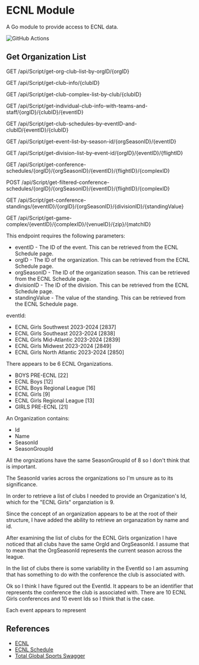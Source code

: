 # ECNL Module

A Go module to provide access to ECNL data.

![GitHub Actions](https://github.com/jedi-knights/ecnl/workflows/CI/badge.svg)

## Get Organization List

GET /api/Script/get-org-club-list-by-orgID/{orgID}

GET /api/Script/get-club-info/{clubID}

GET /api/Script/get-club-complex-list-by-club/{clubID}

GET /api/Script/get-individual-club-info-with-teams-and-staff/{orgID}/{clubID}/{eventID}

GET /api/Script/get-club-schedules-by-eventID-and-clubID/{eventID}/{clubID}

GET /api/Script/get-event-list-by-season-id/{orgSeasonID}/{eventID}

GET /api/Script/get-division-list-by-event-id/{orgID}/{eventID}/{flightID}

GET /api/Script/get-conference-schedules/{orgID}/{orgSeasonID}/{eventID}/{flightID}/{complexID}

POST /api/Script/get-filtered-conference-schedules/{orgID}/{orgSeasonID}/{eventID}/{flightID}/{complexID}

GET /api/Script/get-conference-standings/{eventID}/{orgID}/{orgSeasonID}/{divisionID}/{standingValue}

GET /api/Script/get-game-complex/{eventID}/{complexID}/{venueID}/{zip}/{matchID}

This endpoint requires the following parameters:

* eventID - The ID of the event.  This can be retrieved from the ECNL Schedule page.
* orgID - The ID of the organization.  This can be retrieved from the ECNL Schedule page.
* orgSeasonID - The ID of the organization season.  This can be retrieved from the ECNL Schedule page.
* divisionID - The ID of the division.  This can be retrieved from the ECNL Schedule page.
* standingValue - The value of the standing.  This can be retrieved from the ECNL Schedule page.


eventId:
* ECNL Girls Southwest 2023-2024 [2837]
* ECNL Girls Southeast 2023-2024 [2838]
* ECNL Girls Mid-Atlantic 2023-2024 [2839]
* ECNL Girls Midwest 2023-2024 [2849]
* ECNL Girls North Atlantic 2023-2024 [2850]

There appears to be 6 ECNL Organizations.
* BOYS PRE-ECNL [22]
* ECNL Boys [12]
* ECNL Boys Regional League [16]
* ECNL Girls [9]
* ECNL Girls Regional League [13]
* GIRLS PRE-ECNL [21]

An Organization contains:
* Id
* Name
* SeasonId
* SeasonGroupId

All the orgnizations have the same SeasonGroupId of 8 so I don't think that is important.

The SeasonId varies across the organizations so I'm unsure as to its significance.

In order to retrieve a list of clubs I needed to provide an Organization's Id, which
for the "ECNL Girls" organziation is 9.

Since the concept of an organization appears to be at the root of their structure, I have 
added the ability to retrieve an organazation by name and id.

After examining the list of clubs for the ECNL Girls organization I
have noticed that all clubs have the same OrgId and OrgSeasonId.  I
assume that to mean that the OrgSeasonId represents the current season
across the league. 

In the list of clubs there is some variability in the EventId so
I am assuming that has something to do with the conference the
club is associated with.

Ok so I think I have figured out the EventId.  It appears to be
an identifier that represents the conference the club is associated
with.  There are 10 ECNL Girls conferences and 10 event Ids so I 
think that is the case.

Each event appears to represent


## References

* [ECNL](https://www.ecnlgirls.com/)
* [ECNL Schedule](https://www.ecnlgirls.com/schedule/)
* [Total Global Sports Swagger](https://public.totalglobalsports.com/swagger/index.html)